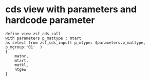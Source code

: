 <a name="top"></a>

# cds view with parameters and hardcode parameter
``` abap
define view zsf_cds_call 
with parameters p_mattype : mtart
as select from zsf_cds_input( p_mtype: $parameters.p_mattype, p_mgroup:'01'  )
{
    matnr,
    mtart,
    matkl,
    ntgew
}
```

